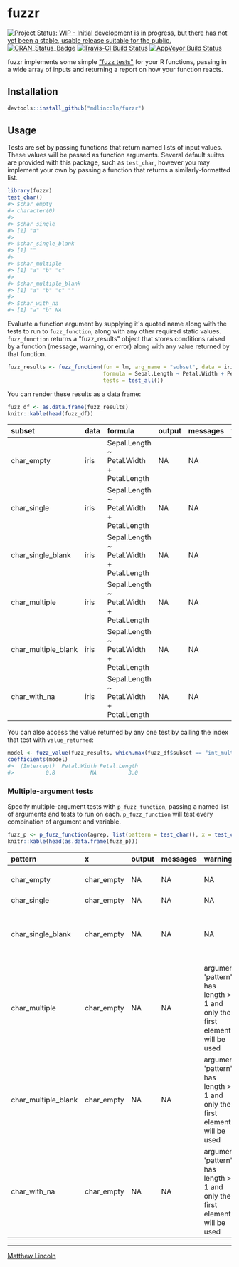 
<!-- README.md is generated from README.Rmd. Please edit that file -->
fuzzr
=====

[![Project Status: WIP - Initial development is in progress, but there has not yet been a stable, usable release suitable for the public.](http://www.repostatus.org/badges/latest/wip.svg)](http://www.repostatus.org/#wip) [![CRAN\_Status\_Badge](http://www.r-pkg.org/badges/version/fuzzr)](https://cran.r-project.org/package=fuzzr) [![Travis-CI Build Status](https://travis-ci.org/mdlincoln/fuzzr.svg?branch=master)](https://travis-ci.org/mdlincoln/fuzzr) [![AppVeyor Build Status](https://ci.appveyor.com/api/projects/status/github/mdlincoln/fuzzr?branch=master&svg=true)](https://ci.appveyor.com/project/mdlincoln/fuzzr)

fuzzr implements some simple ["fuzz tests"](https://en.wikipedia.org/wiki/Fuzz_testing) for your R functions, passing in a wide array of inputs and returning a report on how your function reacts.

Installation
------------

``` r
devtools::install_github("mdlincoln/fuzzr")
```

Usage
-----

Tests are set by passing functions that return named lists of input values. These values will be passed as function arguments. Several default suites are provided with this package, such as `test_char`, however you may implement your own by passing a function that returns a similarly-formatted list.

``` r
library(fuzzr)
test_char()
#> $char_empty
#> character(0)
#> 
#> $char_single
#> [1] "a"
#> 
#> $char_single_blank
#> [1] ""
#> 
#> $char_multiple
#> [1] "a" "b" "c"
#> 
#> $char_multiple_blank
#> [1] "a" "b" "c" "" 
#> 
#> $char_with_na
#> [1] "a" "b" NA
```

Evaluate a function argument by supplying it's quoted name along with the tests to run to `fuzz_function`, along with any other required static values. `fuzz_function` returns a "fuzz\_results" object that stores conditions raised by a function (message, warning, or error) along with any value returned by that function.

``` r
fuzz_results <- fuzz_function(fun = lm, arg_name = "subset", data = iris, 
                              formula = Sepal.Length ~ Petal.Width + Petal.Length, 
                              tests = test_all())
```

You can render these results as a data frame:

``` r
fuzz_df <- as.data.frame(fuzz_results)
knitr::kable(head(fuzz_df))
```

| subset                | data | formula                                   | output | messages | warnings | errors           | result\_classes |  results\_index|
|:----------------------|:-----|:------------------------------------------|:-------|:---------|:---------|:-----------------|:----------------|---------------:|
| char\_empty           | iris | Sepal.Length ~ Petal.Width + Petal.Length | NA     | NA       | NA       | 0 (non-NA) cases | NA              |               1|
| char\_single          | iris | Sepal.Length ~ Petal.Width + Petal.Length | NA     | NA       | NA       | 0 (non-NA) cases | NA              |               2|
| char\_single\_blank   | iris | Sepal.Length ~ Petal.Width + Petal.Length | NA     | NA       | NA       | 0 (non-NA) cases | NA              |               3|
| char\_multiple        | iris | Sepal.Length ~ Petal.Width + Petal.Length | NA     | NA       | NA       | 0 (non-NA) cases | NA              |               4|
| char\_multiple\_blank | iris | Sepal.Length ~ Petal.Width + Petal.Length | NA     | NA       | NA       | 0 (non-NA) cases | NA              |               5|
| char\_with\_na        | iris | Sepal.Length ~ Petal.Width + Petal.Length | NA     | NA       | NA       | 0 (non-NA) cases | NA              |               6|

You can also access the value returned by any one test by calling the index that test with `value_returned`:

``` r
model <- fuzz_value(fuzz_results, which.max(fuzz_df$subset == "int_multiple"))
coefficients(model)
#>  (Intercept)  Petal.Width Petal.Length 
#>          0.8           NA          3.0
```

### Multiple-argument tests

Specify multiple-argument tests with `p_fuzz_function`, passing a named list of arguments and tests to run on each. `p_fuzz_function` will test every combination of argument and variable.

``` r
fuzz_p <- p_fuzz_function(agrep, list(pattern = test_char(), x = test_char()))
knitr::kable(head(as.data.frame(fuzz_p)))
```

| pattern               | x           | output | messages | warnings                                                                     | errors                                         | result\_classes |  results\_index|
|:----------------------|:------------|:-------|:---------|:-----------------------------------------------------------------------------|:-----------------------------------------------|:----------------|---------------:|
| char\_empty           | char\_empty | NA     | NA       | NA                                                                           | invalid 'pattern' argument                     | NA              |               1|
| char\_single          | char\_empty | NA     | NA       | NA                                                                           | NA                                             | integer         |               2|
| char\_single\_blank   | char\_empty | NA     | NA       | NA                                                                           | 'pattern' must be a non-empty character string | NA              |               3|
| char\_multiple        | char\_empty | NA     | NA       | argument 'pattern' has length &gt; 1 and only the first element will be used | NA                                             | integer         |               4|
| char\_multiple\_blank | char\_empty | NA     | NA       | argument 'pattern' has length &gt; 1 and only the first element will be used | NA                                             | integer         |               5|
| char\_with\_na        | char\_empty | NA     | NA       | argument 'pattern' has length &gt; 1 and only the first element will be used | NA                                             | integer         |               6|

------------------------------------------------------------------------

[Matthew Lincoln](http://matthewlincoln.net)
